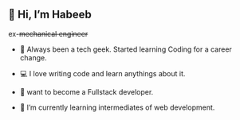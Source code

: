  ## 👋 Hi, I’m Habeeb
 ex-~~mechanical engineer~~
 
 
- 🔬 Always been a tech geek. Started learning Coding for a career change.
- 💻 I love writing code and learn anythings about it.
 
- 👀 want to become a Fullstack developer.
- 🌱 I’m currently learning intermediates of web development.


